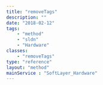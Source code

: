 ```yaml
---
title: "removeTags"
description: ""
date: "2018-02-12"
tags:
    - "method"
    - "sldn"
    - "Hardware"
classes:
    - "removeTags"
type: "reference"
layout: "method"
mainService : "SoftLayer_Hardware"
---
```


